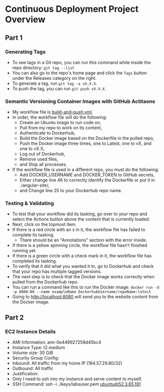 # Continuous Deployment Project Overview
## Part 1
### Generating Tags
* To see tags in a Git repo, you can run this command while inside the repo directory: ```git tag --list```
* You can also go to the repo's home page and click the ```Tags``` button under the Releases category on the right.
* To generate a tag, run ```git tag -a vX.X.X```.
* To push the tag, you can run ```git push vX.X.X```.
### Semantic Versioning Container Images with GitHub Actitaons
* My workflow file is [build-and-push.yml](./.github/workflows/build-and-pushmyml).
* In order, the workflow file will do the following:
  * Create an Ubuntu image to run code on,
  * Pull from my repo to work on its content,
  * Authenticate to Dockerhub,
  * Build the Docker image based on the Dockerfile in the pulled repo,
  * Push the Docker image three times, one to Latest, one to vX, and one to vX.X,
  * Log out of Dockerhub,
  * Remove used files,
  * and Stop all processes.
* If the workflow file is used in a different repo, you must do the following:
  * Add DOCKER_USERNAME and DOCKER_TOKEN to GitHub secrets,
  * Either change line 46 to correctly identify the Dockerfile or put it in ./angular-site/,
  * and Change line 25 to your Dockerhub repo name.
### Testing & Validating
* To test that your workflow did its tasking, go over to your repo and select the Actions button above the content that is currently loaded.
* Next, click on the topmost item.
* If there is a red circle with an x in it, the workflow file has failed to complete its tasking.
  * There should be an "Annotations" section with the error inside.
* If there is a yellow spinning circle, the workflow file hasn't finished running yet.
* If there is a green circle with a check mark in it, the workflow file has completed its tasking.
* To verify that it did what you wanted it to, go to Dockerhub and check that your repo has multiple tagged versions.
* The next step is to check that the Docker image works correctly when pulled from the Dockerhub repo.
* You can run a command like this to run the Docker image: ```docker run -d -p 8080:80 --name exampleName DockerhubUsername/repoName:latest```
* Going to [http://localhost:8080](http://localhost:8080) will send you to the website content from the Docker image.
## Part 2
### EC2 Instance Details
* AMI Information: ami-0e449927258d45bc4
* Instance Type: t2.medium
* Volume size: 30 GiB
* Security Group Config:
 * Inbound: All traffic from my home IP (184.57.29.80/32)
 * Outbound: All traffic
* Justification:
 * Only I need to ssh into my instance and serve content to myself.
* SSH Command: ssh -i ./keys/labsuser.pem ubuntu@52.3.65.191

